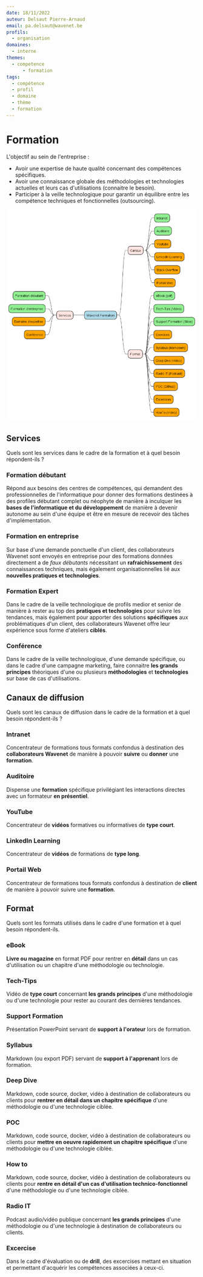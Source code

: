 ```yaml
---
date: 18/11/2022
auteur: Delsaut Pierre-Arnaud
email: pa.delsaut@wavenet.be
profils:
  - organisation
domaines:
  - interne
themes:
  - competence
	  - formation
tags:
  - compétence
  - profil
  - domaine
  - thème
  - formation
---
```


# Formation

L'objectif au sein de l'entreprise :
 - Avoir une expertise de haute qualité concernant des compétences spécifiques.
 - Avoir une connaissance globale des méthodologies et technologies actuelles et leurs cas d'utilisations (connaitre le besoin).
 - Participer à la veille technologique pour garantir un équilibre entre les compétence techniques et fonctionnelles (outsourcing).

![formation](out/formation/formation.png)

## Services

Quels sont les services dans le cadre de la formation et à quel besoin répondent-ils ?

### Formation débutant

Répond aux besoins des centres de compétences, qui demandent des professionnelles de l'informatique pour donner des formations destinées à des profiles débutant complet ou néophyte de manière à inculquer les **bases de l'informatique et du développement** de manière à devenir autonome au sein d'une équipe et être en mesure de recevoir des tâches d'implémentation.

### Formation en entreprise

Sur base d'une demande ponctuelle d'un client, des collaborateurs Wavenet sont envoyés en entreprise pour des formations données directement a de _faux débutants_ nécessitant un **rafraichissement** des connaissances techniques, mais également organisationnelles lié aux **nouvelles pratiques et technologies**.

### Formation Expert

Dans le cadre de la veille technologique de profils medior et senior de manière à rester au top des **pratiques et technologies** pour suivre les tendances, mais également pour apporter des solutions **spécifiques** aux problématiques d'un client, des collaborateurs Wavenet offre leur expérience sous forme d'ateliers **ciblés**.

### Conférence

Dans le cadre de la veille technologique, d'une demande spécifique, ou dans le cadre d'une campagne marketing, faire connaitre **les grands principes** théoriques d'une ou plusieurs **méthodologies** et **technologies** sur base de cas d'utilisations.

## Canaux de diffusion

Quels sont les canaux de diffusion dans le cadre de la formation et à quel besoin répondent-ils ?

### Intranet

Concentrateur de formations tous formats confondus à destination des **collaborateurs Wavenet** de manière à pouvoir **suivre** ou **donner** une **formation**.

### Auditoire

Dispense une **formation** spécifique privilégiant les interactions directes avec un formateur **en présentiel**.

### YouTube

Concentrateur de **vidéos** formatives ou informatives de **type court**.

### LinkedIn Learning

Concentrateur de **vidéos** de formations de **type long**.

### Portail Web

Concentrateur de formations tous formats confondus à destination de **client** de manière à pouvoir suivre une **formation**.

## Format

Quels sont les formats utilisés dans le cadre d'une formation et à quel besoin répondent-ils.

### eBook

**Livre ou magazine** en format PDF pour rentrer en **détail** dans un cas d'utilisation ou un chapitre d'une méthodologie ou technologie.

### Tech-Tips

Vidéo de **type court** concernant **les grands principes** d'une méthodologie ou d'une technologie pour rester au courant des dernières tendances.

### Support Formation

Présentation PowerPoint servant de **support à l'orateur** lors de formation.

### Syllabus

Markdown (ou export PDF) servant de **support à l'apprenant** lors de formation.

### Deep Dive

Markdown, code source, docker, vidéo à destination de collaborateurs ou clients pour **rentrer en détail dans un chapitre spécifique** d'une méthodologie ou d'une technologie ciblée.

### POC

Markdown, code source, docker, vidéo à destination de collaborateurs ou clients pour **mettre en oeuvre rapidement un chapitre spécifique** d'une méthodologie ou d'une technologie ciblée.

### How to

Markdown, code source, docker, vidéo à destination de collaborateurs ou clients pour **rentre en détail d'un cas d'utilisation technico-fonctionnel** d'une méthodologie ou d'une technologie ciblée.

### Radio IT

Podcast audio/vidéo publique concernant **les grands principes** d'une méthodologie ou d'une technologie à destination de collaborateurs ou clients.

### Excercise

Dans le cadre d'évaluation ou de **drill**, des excercises mettant en situation et permettant d'acquérir les compétences associées à ceux-ci.
